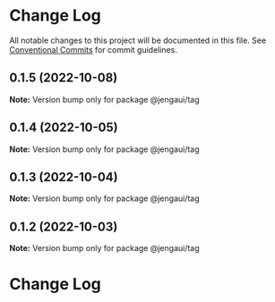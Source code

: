 # Change Log

All notable changes to this project will be documented in this file.
See [Conventional Commits](https://conventionalcommits.org) for commit guidelines.

## 0.1.5 (2022-10-08)

**Note:** Version bump only for package @jengaui/tag

## 0.1.4 (2022-10-05)

**Note:** Version bump only for package @jengaui/tag

## 0.1.3 (2022-10-04)

**Note:** Version bump only for package @jengaui/tag

## 0.1.2 (2022-10-03)

**Note:** Version bump only for package @jengaui/tag

# Change Log

